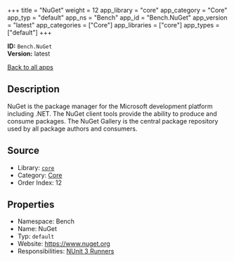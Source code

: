 ﻿+++
title = "NuGet"
weight = 12
app_library = "core"
app_category = "Core"
app_typ = "default"
app_ns = "Bench"
app_id = "Bench.NuGet"
app_version = "latest"
app_categories = ["Core"]
app_libraries = ["core"]
app_types = ["default"]
+++

**ID:** `Bench.NuGet`  
**Version:** latest  
<!--more-->

[Back to all apps](/apps/)

## Description
NuGet is the package manager for the Microsoft development platform including .NET.
The NuGet client tools provide the ability to produce and consume packages.
The NuGet Gallery is the central package repository used by all package authors and consumers.

## Source

* Library: [`core`](/app_libraries/core)
* Category: [Core](/app_categories/core)
* Order Index: 12

## Properties

* Namespace: Bench
* Name: NuGet
* Typ: `default`
* Website: <https://www.nuget.org>
* Responsibilities: [NUnit 3 Runners](/apps/Bench.NUnitRunners)

